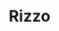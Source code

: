 ---
pid: ch904
title: Rizzo
location_transcription: 
coordinates: "[-75.163367885386, 39.952303055912]"
zipcode: '19103'
gen_neighborhood: Center City
neighborhood: Rittenhouse Square,Avenue of The Arts,Logan Square,Fitler Square
outside_phl: 
age: '72'
age_range: 70+
instagram: 
image_file_name: ch_904.jpg
proposal_transcription: Eliminate Rizzo - former mayor - statue or anything about
  him he is a rcist representative as are some southern generals.  A difference being
  Rizzo was an _____ racist, while the generals wer 150 yrs before Rizzo and were
  pain to represent a view point of a portion of the nation, while Rizzo's small mind
  was strictly hatred
topic: History,Inequality,Race Ethnicity
topic_summary: 0, 0, 0, 0
type: Other No Form
keywords_other: Rizzo, hate, racism
credit: Harris
image_labels: 
twitter: 
facebook: 
permalink: "/monuments/ch904/"
layout: item-page
---